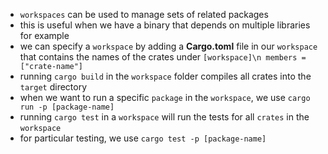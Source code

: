 -  `workspaces` can be used to manage sets of related packages
-  this is useful when we have a binary that depends on multiple libraries for example
-  we can specify a `workspace` by adding a **Cargo.toml** file in our `workspace` that contains the names of the crates under `[workspace]\n members = ["crate-name"]`
-  running `cargo build` in the `workspace` folder compiles all crates into the `target` directory
-  when we want to run a specific `package` in the `workspace`, we use `cargo run -p [package-name]`
-  running `cargo test` in a `workspace` will run the tests for all `crates` in the `workspace`
-  for particular testing, we use `cargo test -p [package-name]`
